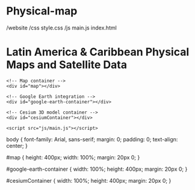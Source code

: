 # Physical-map
/website
    /css
        style.css
    /js
        main.js
    index.html
<!DOCTYPE html>
<html lang="en">
<head>
    <meta charset="UTF-8">
    <meta name="viewport" content="width=device-width, initial-scale=1.0">
    <title>Latin America & Caribbean Maps</title>
    <link rel="stylesheet" href="css/style.css">
    <!-- Leaflet.js -->
    <link rel="stylesheet" href="https://unpkg.com/leaflet@1.7.1/dist/leaflet.css" />
    <script src="https://unpkg.com/leaflet@1.7.1/dist/leaflet.js"></script>
    <!-- Cesium.js for 3D models -->
    <script src="https://cesium.com/downloads/cesiumjs/releases/1.85/Build/Cesium/Cesium.js"></script>
    <link href="https://cesium.com/downloads/cesiumjs/releases/1.85/Build/Cesium/Widgets/widgets.css" rel="stylesheet">
</head>
<body>
    <h1>Latin America & Caribbean Physical Maps and Satellite Data</h1>

    <!-- Map container -->
    <div id="map"></div>

    <!-- Google Earth integration -->
    <div id="google-earth-container"></div>

    <!-- Cesium 3D model container -->
    <div id="cesiumContainer"></div>

    <script src="js/main.js"></script>
</body>
</html>
body {
    font-family: Arial, sans-serif;
    margin: 0;
    padding: 0;
    text-align: center;
}

#map {
    height: 400px;
    width: 100%;
    margin: 20px 0;
}

#google-earth-container {
    width: 100%;
    height: 400px;
    margin: 20px 0;
}

#cesiumContainer {
    width: 100%;
    height: 400px;
    margin: 20px 0;
}

